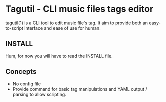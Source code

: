# Tagutil - CLI music files tags editor

tagutil(1) is a CLI tool to edit music file's tag. It aim to provide both an
easy-to-script interface and ease of use for human.

## INSTALL

Hum, for now you will have to read the INSTALL file.

## Concepts
- No config file
- Provide command for basic tag manipulations and YAML output / parsing to allow scripting.
